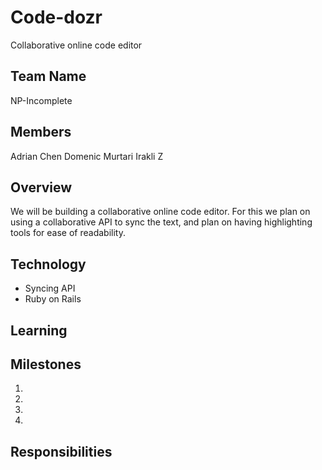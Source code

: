 # Code-dozr
Collaborative online code editor

## Team Name
NP-Incomplete

## Members
Adrian Chen
Domenic Murtari
Irakli Z

## Overview
We will be building a collaborative online code editor. For this we plan on using a collaborative API to sync the text, and plan on having highlighting tools for ease of readability.

## Technology
* Syncing API
* Ruby on Rails

## Learning

## Milestones
1.
2.
3.
4.

## Responsibilities
